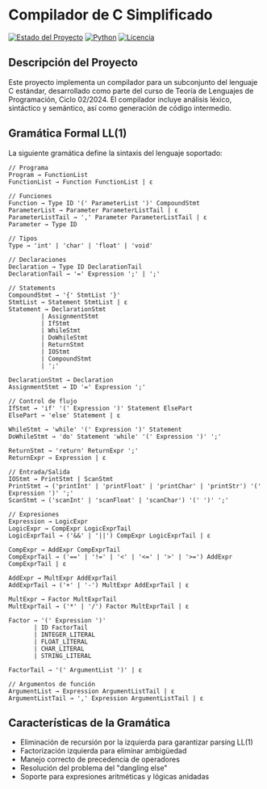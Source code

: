 # Compilador de C Simplificado

[![Estado del Proyecto](https://img.shields.io/badge/estado-en%20desarrollo-yellow.svg)]()
[![Python](https://img.shields.io/badge/python-3.8+-blue.svg)]()
[![Licencia](https://img.shields.io/badge/licencia-MIT-green.svg)]()

## Descripción del Proyecto

Este proyecto implementa un compilador para un subconjunto del lenguaje C estándar, desarrollado como parte del curso de Teoría de Lenguajes de Programación, Ciclo 02/2024. El compilador incluye análisis léxico, sintáctico y semántico, así como generación de código intermedio.

## Gramática Formal LL(1)

La siguiente gramática define la sintaxis del lenguaje soportado:

```text
// Programa
Program → FunctionList
FunctionList → Function FunctionList | ε

// Funciones
Function → Type ID '(' ParameterList ')' CompoundStmt
ParameterList → Parameter ParameterListTail | ε
ParameterListTail → ',' Parameter ParameterListTail | ε
Parameter → Type ID

// Tipos
Type → 'int' | 'char' | 'float' | 'void'

// Declaraciones
Declaration → Type ID DeclarationTail
DeclarationTail → '=' Expression ';' | ';'

// Statements
CompoundStmt → '{' StmtList '}'
StmtList → Statement StmtList | ε
Statement → DeclarationStmt
         | AssignmentStmt
         | IfStmt
         | WhileStmt
         | DoWhileStmt
         | ReturnStmt
         | IOStmt
         | CompoundStmt
         | ';'

DeclarationStmt → Declaration
AssignmentStmt → ID '=' Expression ';'

// Control de flujo
IfStmt → 'if' '(' Expression ')' Statement ElsePart
ElsePart → 'else' Statement | ε

WhileStmt → 'while' '(' Expression ')' Statement
DoWhileStmt → 'do' Statement 'while' '(' Expression ')' ';'

ReturnStmt → 'return' ReturnExpr ';'
ReturnExpr → Expression | ε

// Entrada/Salida
IOStmt → PrintStmt | ScanStmt
PrintStmt → ('printInt' | 'printFloat' | 'printChar' | 'printStr') '(' Expression ')' ';'
ScanStmt → ('scanInt' | 'scanFloat' | 'scanChar') '(' ')' ';'

// Expresiones
Expression → LogicExpr
LogicExpr → CompExpr LogicExprTail
LogicExprTail → ('&&' | '||') CompExpr LogicExprTail | ε

CompExpr → AddExpr CompExprTail
CompExprTail → ('==' | '!=' | '<' | '<=' | '>' | '>=') AddExpr CompExprTail | ε

AddExpr → MultExpr AddExprTail
AddExprTail → ('+' | '-') MultExpr AddExprTail | ε

MultExpr → Factor MultExprTail
MultExprTail → ('*' | '/') Factor MultExprTail | ε

Factor → '(' Expression ')'
       | ID FactorTail
       | INTEGER_LITERAL
       | FLOAT_LITERAL
       | CHAR_LITERAL
       | STRING_LITERAL

FactorTail → '(' ArgumentList ')' | ε

// Argumentos de función
ArgumentList → Expression ArgumentListTail | ε
ArgumentListTail → ',' Expression ArgumentListTail | ε
```

## Características de la Gramática

- Eliminación de recursión por la izquierda para garantizar parsing LL(1)
- Factorización izquierda para eliminar ambigüedad
- Manejo correcto de precedencia de operadores
- Resolución del problema del "dangling else"
- Soporte para expresiones aritméticas y lógicas anidadas

